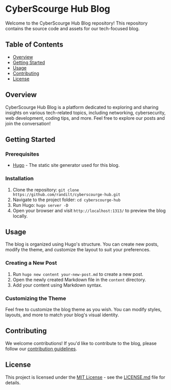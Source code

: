 # CyberScourge Hub Blog

Welcome to the CyberScourge Hub Blog repository! This repository contains the source code and assets for our tech-focused blog.

## Table of Contents

- [Overview](#overview)
- [Getting Started](#getting-started)
- [Usage](#usage)
- [Contributing](#contributing)
- [License](#license)

## Overview

CyberScourge Hub Blog is a platform dedicated to exploring and sharing insights on various tech-related topics, including networking, cybersecurity, web development, coding tips, and more. Feel free to explore our posts and join the conversation!

## Getting Started

### Prerequisites

- [Hugo](https://gohugo.io/getting-started/installing/) - The static site generator used for this blog.

### Installation

1. Clone the repository: `git clone https://github.com/randilt/cyberscourge-hub.git`
2. Navigate to the project folder: `cd cyberscourge-hub`
3. Run Hugo: `hugo server -D`
4. Open your browser and visit `http://localhost:1313/` to preview the blog locally.

## Usage

The blog is organized using Hugo's structure. You can create new posts, modify the theme, and customize the layout to suit your preferences.

### Creating a New Post

1. Run `hugo new content your-new-post.md` to create a new post.
2. Open the newly created Markdown file in the `content` directory.
3. Add your content using Markdown syntax.

### Customizing the Theme

Feel free to customize the blog theme as you wish. You can modify styles, layouts, and more to match your blog's visual identity.

## Contributing

We welcome contributions! If you'd like to contribute to the blog, please follow our [contribution guidelines](CONTRIBUTING.md).

## License

This project is licensed under the [MIT License](LICENSE.md) - see the [LICENSE.md](LICENSE.md) file for details.
